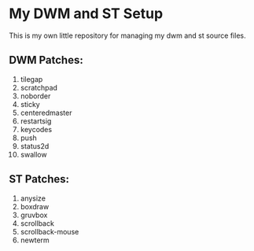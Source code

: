 # My DWM and ST Setup

This is my own little repository for managing my dwm and st source files.

## DWM Patches:

1. tilegap
1. scratchpad
1. noborder
1. sticky
1. centeredmaster
1. restartsig
1. keycodes
1. push
1. status2d
1. swallow

## ST Patches:

1. anysize
1. boxdraw
1. gruvbox
1. scrollback
1. scrollback-mouse
1. newterm
